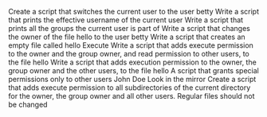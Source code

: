 Create a script that switches the current user to the user betty
Write a script that prints the effective username of the current user
Write a script that prints all the groups the current user is part of
Write a script that changes the owner of the file hello to the user betty
Write a script that creates an empty file called hello
Execute
Write a script that adds execute permission to the owner and the group owner, and read permission to other users, to the file hello
Write a script that adds execution permission to the owner, the group owner and the other users, to the file hello
A script that grants special permissions only to other users
John Doe
Look in the mirror
Create a script that adds execute permission to all subdirectories of the current directory for the owner, the group owner and all other users. Regular files should not be changed
